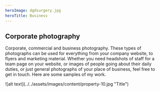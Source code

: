 ```yaml
---
heroImage: dgdsurgery.jpg
heroTitle: Business
---
```


## **Corporate** photography

Corporate, commercial and business photography. These types of photographs can be
used for everything from your company website, to flyers and marketing material.
Whether you need headshots of staff for a team page on your website, or images of
people going about their daily duties, or just general photographs of your place
of business, feel free to get in touch. Here are some samples of my work.

<div component="image-curtains" modifier="" layout="LR" >
  ![alt text](../../assets/images/content/property-10.jpg "Title")  
</div>
